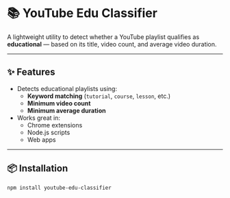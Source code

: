 # 📚 YouTube Edu Classifier

A lightweight utility to detect whether a YouTube playlist qualifies as **educational** — based on its title, video count, and average video duration.

---

## ✨ Features

- Detects educational playlists using:
  - **Keyword matching** (`tutorial`, `course`, `lesson`, etc.)
  - **Minimum video count**
  - **Minimum average duration**
- Works great in:
  - Chrome extensions
  - Node.js scripts
  - Web apps

---

## 📦 Installation

```bash
npm install youtube-edu-classifier
